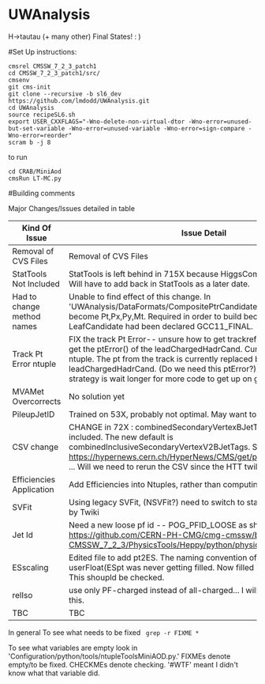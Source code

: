 UWAnalysis
==========

H->tautau (+ many other) Final States! : )


#Set Up instructions:

```
cmsrel CMSSW_7_2_3_patch1
cd CMSSW_7_2_3_patch1/src/
cmsenv
git cms-init 
git clone --recursive -b sl6_dev https://github.com/lmdodd/UWAnalysis.git   
cd UWAnalysis
source recipeSL6.sh
export USER_CXXFLAGS="-Wno-delete-non-virtual-dtor -Wno-error=unused-but-set-variable -Wno-error=unused-variable -Wno-error=sign-compare -Wno-error=reorder"
scram b -j 8
```
to run

```
cd CRAB/MiniAod
cmsRun LT-MC.py
```

#Building comments

Major Changes/Issues detailed in table

| Kind Of Issue  | Issue Detail |
| ------------- | ------------- |
| Removal of CVS Files  | Removal of CVS Files  |
| StatTools Not Included  | StatTools is left behind in 715X because HiggsCombine is stuck there. Will have to add back in StatTools as a later date.  |
| Had to change method names  | Unable to find effect of this change. In 'UWAnalysis/DataFormats/CompositePtrCandidateTMet.h' pt,px,py,mt become Pt,Px,Py,Mt. Required in order to build because functions in LeafCandidate had been declared GCC11_FINAL.   |
| Track Pt Error ntuple | FIX the track Pt Error-- unsure how to get trackref in miniaod. Cannot get the ptError() of the leadChargedHadrCand. Current;y this is 0 in the ntuple. The pt from the track is currently replaced by pt of the leadChargedHadrCand. (Do we need this ptError?) Nevertheless my strategy is wait longer for more code to get up on github. |
| MVAMet Overcorrects | No solution yet |
| PileupJetID | Trained on 53X, probably not optimal. May want to switch |
| CSV change | CHANGE in 72X : combinedSecondaryVertexBJetTags is no longer included. The new default is combinedInclusiveSecondaryVertexV2BJetTags. See https://hypernews.cern.ch/HyperNews/CMS/get/physTools/3265/1.html ... Will we need to rerun the CSV since the HTT twiki sticks with old? |
| Efficiencies Application | Add Efficiencies into Ntuples, rather than computing afterwards |
| SVFit | Using legacy SVFit, (NSVFit?) need to switch to standalone as requested by Twiki |
| Jet Id | Need a new loose pf id -- POG_PFID_LOOSE  as show here: https://github.com/CERN-PH-CMG/cmg-cmssw/blob/v7.0.1-from-CMSSW_7_2_3/PhysicsTools/Heppy/python/physicsobjects/Jet.py#L67|
| ESscaling | Edited file to add pt2ES. The naming convention of pt*2*ES confuses me. userFloat(ESpt was never getting filled. Now filled in TauESProducer. This shoupld be checked.  |
| relIso | use only PF-charged instead of all-charged... I will need to change to this. |
| TBC | TBC |

In general To see what needs to be fixed ``` grep -r FIXME *```

To see what variables are empty look in 'Configuration/python/tools/ntupleToolsMiniAOD.py.' FIXMEs denote empty/to be fixed. CHECKMEs denote checking. '#WTF' meant I didn't know what that variable did.
